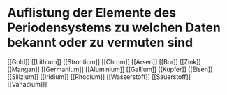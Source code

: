 # Auflistung der Elemente des Periodensystems zu welchen Daten bekannt oder zu vermuten sind
[[Gold]]
[[Lithium]]
[[Strontium]]
[[Chrom]]
[[Arsen]]
[[Bor]]
[[Zink]]
[[Mangan]]
[[Germanium]]
[[Aluminium]]
[[Gallium]]
[[Kupfer]]
[[Eisen]]
[[Silizium]]
[[Iridium]]
[[Rhodium]]
[[Wasserstoff]]
[[Sauerstoff]]
[[Vanadium]]]